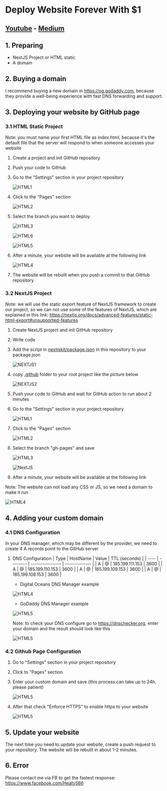 # Deploy Website Forever With $1

## [Youtube](https://youtu.be/eCwh39uUs3k) - [Medium](https://medium.com/@heaty566/deploy-website-forever-with-1-7a6e54e5456f)

## 1. Preparing

- NextJS Project or HTML static
- A domain

## 2. Buying a domain

I recommend buying a new domain in https://sg.godaddy.com, because they provide a well-being experience with fast DNS forwarding and support.

## 3. Deploying your website by GitHub page

### 3.1 HTML Static Project

Note:
you must name your first HTML file as index.html, because it's the default file that the server will respond to when someone accesses your website

1. Create a project and init GitHub repository
2. Push your code to GitHub
3. Go to the "Settings" section in your project repository

   ![HTML1](readmefile/html1.jpg)

4. Click to the "Pages" section

   ![HTML2](readmefile/html2.jpg)

5. Select the branch you want to deploy

   ![HTML3](readmefile/html3.jpg)

   ![HTML6](readmefile/html6.jpg)

   ![HTML5](readmefile/html5.jpg)

6. After a minute, your website will be available at the following link

   ![HTML4](readmefile/html4.jpg)

7. The website will be rebuilt when you push a commit to that GitHub repository

### 3.2 NextJS Project

Note: we will use the static export feature of NextJS framework to create our project, so we can not use some of the features of NextJS, which are explained in this link: https://nextjs.org/docs/advanced-features/static-html-export#unsupported-features

1. Create NextJS project and init GitHub repository
2. Write code
3. Add the script in [nextjskit/package.json](nextjskit/package.json) in this repository to your package.json

   ![NEXTJS1](readmefile/nextjs1.jpg)

4. copy [.github](nextjskit/.github) folder to your root project like the picture below

   ![NEXTJS2](readmefile/nextjs2.jpg)

5. Push your code to GitHub and wait for GitHub action to run about 2 minutes
6. Go to the "Settings" section in your project repository

   ![HTML1](readmefile/html1.jpg)

7. Click to the "Pages" section

   ![HTML2](readmefile/html2.jpg)

8. Select the branch "gh-pages" and save

   ![HTML3](readmefile/html3.jpg)

   ![NextJS](readmefile/nextjs3.jpg)

9. After a minute, your website will be available at the following link

Note: The website can not load any CSS or JS, so we need a domain to make it run

![HTML4](readmefile/html4.jpg)

## 4. Adding your custom domain

### 4.1 DNS Configuration

In your DNS manager, which may be different by the provider, we need to create 4 A records point to the GitHub server

1. DNS Configuration
   | Type | HostName | Value | TTL (seconds) |
   | ---- | -------- | --------------- | ------------- |
   | A | @ | 185.199.111.153 | 3600 |
   | A | @ | 185.199.110.153 | 3600 |
   | A | @ | 185.199.109.153 | 3600 |
   | A | @ | 185.199.108.153 | 3600 |

   - Digital Oceans DNS Manager example

   ![HTML4](readmefile/dns1.jpg)

   - GoDaddy DNS Manager example

   ![HTML5](readmefile/dns2.jpg)

   Note: to check your DNS configure go to https://dnschecker.org, enter your domain and the result should look like this

   ![HTML5](readmefile/dns5.jpg)

### 4.2 Github Page Configuration

1. Go to "Settings" section in your project repository
2. Click to "Pages" section
3. Enter your custom domain and save (this process can take up to 24h, please patient)

   ![HTML5](readmefile/dns3.jpg)

4. After that check "Enforce HTTPS" to enable https to your website

   ![HTML5](readmefile/dns4.jpg)

## 5. Update your website

The next time you need to update your website, create a push request to your repository. The website will be rebuilt in about 1-2 minutes.

## 6. Error

Please contact me via FB to get the fastest response: https://www.facebook.com/Heaty566

